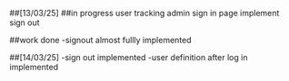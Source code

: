 ##[13/03/25]
##in progress
user tracking
admin sign in page
implement sign out

##work done 
-signout almost fullly implemented

##[14/03/25]
-sign out implemented
-user definition after log in implemented